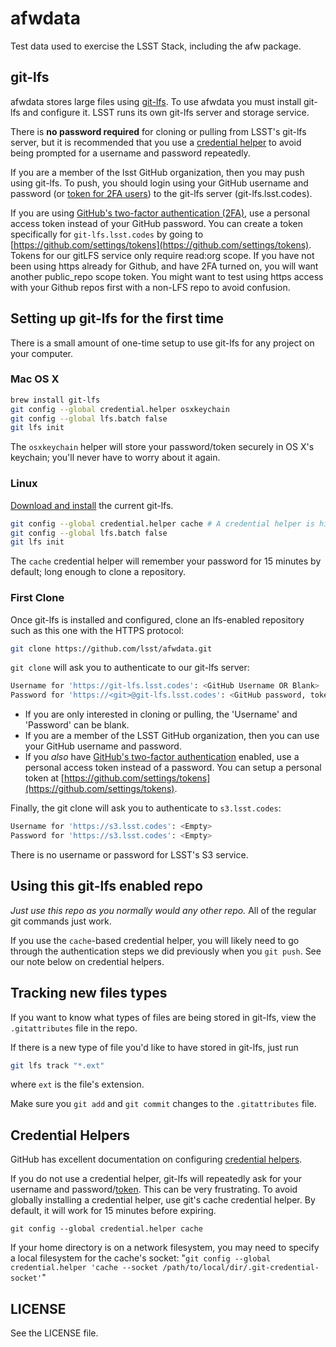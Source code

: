 afwdata
=======

Test data used to exercise the LSST Stack, including the afw package.


git-lfs
-------

afwdata stores large files using [git-lfs](https://git-lfs.github.com/). To use afwdata you must install git-lfs and configure it. LSST runs its own git-lfs server and storage service.

There is **no password required** for cloning or pulling from LSST's git-lfs server, but it is recommended that you use a [credential helper](https://help.github.com/articles/caching-your-github-password-in-git/) to avoid being prompted for a username and password repeatedly.

If you are a member of the lsst GitHub organization, then you may push using git-lfs. To push, you should login using your GitHub username and password (or [token for 2FA users](#token)) to the git-lfs server (git-lfs.lsst.codes).

If you are using [GitHub's two-factor authentication (2FA)](https://help.github.com/articles/about-two-factor-authentication/), use a personal access token instead of your GitHub password.
You can create a token specifically for `git-lfs.lsst.codes` by going to [https://github.com/settings/tokens](https://github.com/settings/tokens). Tokens for our gitLFS service only require read:org scope. If you have not been using https already for Github, and have 2FA turned on, you will want another public_repo scope token. You might want to test using https access with your Github repos first with a non-LFS repo to avoid confusion. 


Setting up git-lfs for the first time
-------------------------------------

There is a small amount of one-time setup to use git-lfs for any project on your computer.

### Mac OS X

```bash
brew install git-lfs
git config --global credential.helper osxkeychain
git config --global lfs.batch false
git lfs init
```

The ``osxkeychain`` helper will store your password/token securely in OS X's keychain; you'll never have to worry about it again.

### Linux

[Download and install](https://github.com/github/git-lfs/releases/tag/v1.0.0) the current git-lfs.

```bash
git config --global credential.helper cache # A credential helper is highly recommended.
git config --global lfs.batch false
git lfs init
```

The ``cache`` credential helper will remember your password for 15 minutes by default; long enough to clone a repository.

### First Clone

Once git-lfs is installed and configured, clone an lfs-enabled repository such as this one with the HTTPS protocol:

```bash
git clone https://github.com/lsst/afwdata.git
```

`git clone` will ask you to authenticate to our git-lfs server:

```bash
Username for 'https://git-lfs.lsst.codes': <GitHub Username OR Blank>
Password for 'https://<git>@git-lfs.lsst.codes': <GitHub password, token OR Blank>
```

* If you are only interested in cloning or pulling, the 'Username' and 'Password' can be blank.
* If you are a member of the LSST GitHub organization, then you can use your GitHub username and password.
* If you *also* have [GitHub's two-factor authentication](https://help.github.com/articles/about-two-factor-authentication/) enabled, use a personal access token instead of a password. You can setup a personal token at [https://github.com/settings/tokens](https://github.com/settings/tokens).

Finally, the git clone will ask you to authenticate to `s3.lsst.codes`:

```bash
Username for 'https://s3.lsst.codes': <Empty>
Password for 'https://s3.lsst.codes': <Empty>
```

There is no username or password for LSST's S3 service.

Using this git-lfs enabled repo
-------------------------------

*Just use this repo as you normally would any other repo.*
All of the regular git commands just work.

If you use the ``cache``-based credential helper, you will likely need to go through the authentication steps we did previously when you ``git push``.
See our note below on credential helpers.

Tracking new files types
------------------------

If you want to know what types of files are being stored in git-lfs, view the ``.gitattributes`` file in the repo.

If there is a new type of file you'd like to have stored in git-lfs, just run

```bash
git lfs track "*.ext"
```

where ``ext`` is the file's extension.

Make sure you ``git add`` and ``git commit`` changes to the ``.gitattributes`` file.


<a href="cred-helpers"></a>Credential Helpers
---------------------------------------------

GitHub has excellent documentation on configuring [credential helpers](https://help.github.com/articles/caching-your-github-password-in-git/).

If you do not use a credential helper, git-lfs will repeatedly ask for your username and password/[token](#token). This can be very frustrating. To avoid globally installing a credential helper, use git's cache credential helper. By default, it will work for 15 minutes before expiring.

```
git config --global credential.helper cache
```

If your home directory is on a network filesystem, you may need to specify a local filesystem for the cache's socket: "`git config --global credential.helper 'cache --socket /path/to/local/dir/.git-credential-socket'`"


LICENSE
-------

See the LICENSE file.
